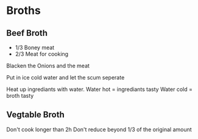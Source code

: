 # Broths

## Beef Broth

- 1/3 Boney meat
- 2/3 Meat for cooking

Blacken the Onions and the meat

Put in ice cold water and let the scum seperate

Heat up ingrediants with water.
Water hot = ingrediants tasty
Water cold = broth tasty


## Vegtable Broth

Don't cook longer than 2h
Don't reduce beyond 1/3 of the original amount


